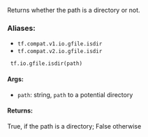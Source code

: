
Returns whether the path is a directory or not.
### Aliases:
- `tf.compat.v1.io.gfile.isdir`
- `tf.compat.v2.io.gfile.isdir`

```
 tf.io.gfile.isdir(path)
```
#### Args:
- `path`: string, `path` to a potential directory
#### Returns:

True, if the path is a directory; False otherwise
